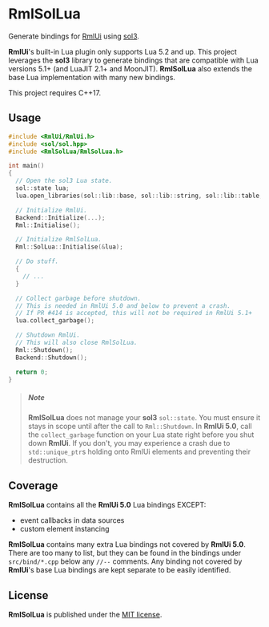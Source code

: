 RmlSolLua
===================

Generate bindings for [RmlUi](https://github.com/mikke89/RmlUi) using [sol3](https://github.com/ThePhD/sol2).

**RmlUi**'s built-in Lua plugin only supports Lua 5.2 and up.  This project leverages the **sol3** library to generate bindings that are compatible with Lua versions 5.1+ (and LuaJIT 2.1+ and MoonJIT).  **RmlSolLua** also extends the base Lua implementation with many new bindings.

This project requires C++17.

## Usage

```c++
#include <RmlUi/RmlUi.h>
#include <sol/sol.hpp>
#include <RmlSolLua/RmlSolLua.h>

int main()
{
  // Open the sol3 Lua state.
  sol::state lua;
  lua.open_libraries(sol::lib::base, sol::lib::string, sol::lib::table, sol::lib::math);

  // Initialize RmlUi.
  Backend::Initialize(...);
  Rml::Initialise();

  // Initialize RmlSolLua.
  Rml::SolLua::Initialise(&lua);

  // Do stuff.
  {
    // ...
  }

  // Collect garbage before shutdown.
  // This is needed in RmlUi 5.0 and below to prevent a crash.
  // If PR #414 is accepted, this will not be required in RmlUi 5.1+
  lua.collect_garbage();

  // Shutdown RmlUi.
  // This will also close RmlSolLua.
  Rml::Shutdown();
  Backend::Shutdown();

  return 0;
}

```

> ##### Note
> **RmlSolLua** does not manage your **sol3** `sol::state`.  You must ensure it stays in scope until after the call to `Rml::Shutdown`.
> In **RmlUi 5.0**, call the `collect_garbage` function on your Lua state right before you shut down **RmlUi**. If you don't, you may experience a crash due to `std::unique_ptr`s holding onto RmlUi elements and preventing their destruction.

## Coverage

**RmlSolLua** contains all the **RmlUi 5.0** Lua bindings EXCEPT:
- event callbacks in data sources
- custom element instancing

**RmlSolLua** contains many extra Lua bindings not covered by **RmlUi 5.0**.  There are too many to list, but they can be found in the bindings under `src/bind/*.cpp` below any `//--` comments.  Any binding not covered by **RmlUi**'s base Lua bindings are kept separate to be easily identified.

## License

**RmlSolLua** is published under the [MIT license](LICENSE).

